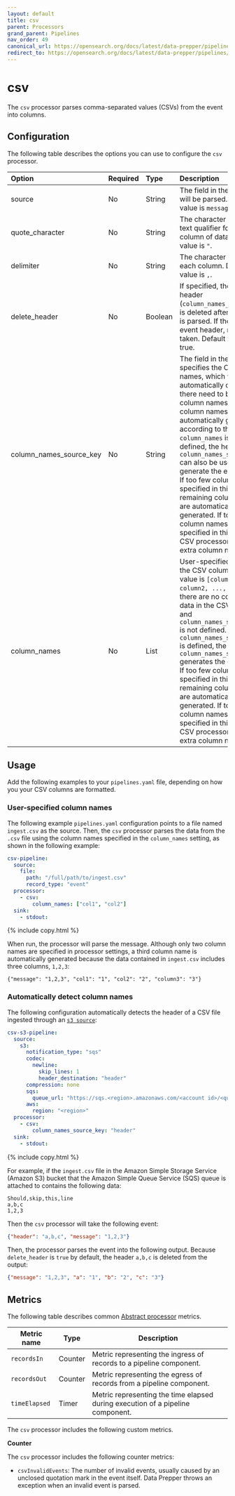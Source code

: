 ```yaml
---
layout: default
title: csv 
parent: Processors
grand_parent: Pipelines
nav_order: 49
canonical_url: https://opensearch.org/docs/latest/data-prepper/pipelines/configuration/processors/csv/
redirect_to: https://opensearch.org/docs/latest/data-prepper/pipelines/configuration/processors/csv/
---
```


# csv

The `csv` processor parses comma-separated values (CSVs) from the event into columns.

## Configuration

The following table describes the options you can use to configure the `csv` processor.

Option | Required | Type | Description
:--- | :--- | :--- | :---
source | No | String | The field in the event that will be parsed. Default value is `message`.
quote_character | No | String | The character used as a text qualifier for a single column of data. Default value is `"`.
delimiter | No | String | The character separating each column. Default value is `,`.
delete_header | No | Boolean | If specified, the event header (`column_names_source_key`) is deleted after the event is parsed. If there is no event header, no action is taken. Default value is true.
column_names_source_key | No | String | The field in the event that specifies the CSV column names, which will be automatically detected. If there need to be extra column names, the column names are automatically generated according to their index. If `column_names` is also defined, the header in `column_names_source_key` can also be used to generate the event fields. If too few columns are specified in this field, the remaining column names are automatically generated. If too many column names are specified in this field, the CSV processor omits the extra column names.
column_names | No | List | User-specified names for the CSV columns. Default value is `[column1, column2, ..., columnN]` if there are no columns of data in the CSV record and `column_names_source_key` is not defined. If `column_names_source_key` is defined, the header in `column_names_source_key` generates the event fields. If too few columns are specified in this field, the remaining column names are automatically generated. If too many column names are specified in this field, the CSV processor omits the extra column names.

## Usage

Add the following examples to your `pipelines.yaml` file, depending on how you your CSV columns are formatted.

### User-specified column names

The following example `pipelines.yaml` configuration points to a file named `ingest.csv` as the source. Then, the `csv` processor parses the data from the `.csv` file using the column names specified in the `column_names` setting, as shown in the following example:

```yaml
csv-pipeline:
  source:
    file:
      path: "/full/path/to/ingest.csv"
      record_type: "event"
  processor:
    - csv:
        column_names: ["col1", "col2"]
  sink:
    - stdout:
```
{% include copy.html %}


When run, the processor will parse the message. Although only two column names are specified in processor settings, a third column name is automatically generated because the data contained in `ingest.csv` includes three columns, `1,2,3`:

```
{"message": "1,2,3", "col1": "1", "col2": "2", "column3": "3"}
```
### Automatically detect column names

The following configuration automatically detects the header of a CSV file ingested through an [`s3 source`]({{site.url}}{{site.baseurl}}//data-prepper/pipelines/configuration/sources/s3/):

```yaml
csv-s3-pipeline:
  source:
    s3:
      notification_type: "sqs"
      codec:
        newline:
          skip_lines: 1
          header_destination: "header"
      compression: none
      sqs:
        queue_url: "https://sqs.<region>.amazonaws.com/<account id>/<queue name>"
      aws:
        region: "<region>"
  processor:
    - csv:
        column_names_source_key: "header"
  sink:
    - stdout:
```
{% include copy.html %}


For example, if the `ingest.csv` file in the Amazon Simple Storage Service (Amazon S3) bucket that the Amazon Simple Queue Service (SQS) queue is attached to contains the following data:

```
Should,skip,this,line
a,b,c
1,2,3
```

Then the `csv` processor will take the following event:

```json
{"header": "a,b,c", "message": "1,2,3"}
```

Then, the processor parses the event into the following output. Because `delete_header` is `true` by default, the header `a,b,c` is deleted from the output:
```json
{"message": "1,2,3", "a": "1", "b": "2", "c": "3"}
```

## Metrics

The following table describes common [Abstract processor](https://github.com/opensearch-project/data-prepper/blob/main/data-prepper-api/src/main/java/org/opensearch/dataprepper/model/processor/AbstractProcessor.java) metrics.

| Metric name | Type | Description |
| ------------- | ---- | -----------|
| `recordsIn` | Counter | Metric representing the ingress of records to a pipeline component. |
| `recordsOut` | Counter | Metric representing the egress of records from a pipeline component. |
| `timeElapsed` | Timer | Metric representing the time elapsed during execution of a pipeline component. |

The `csv` processor includes the following custom metrics.

**Counter**

The `csv` processor includes the following counter metrics:

* `csvInvalidEvents`: The number of invalid events, usually caused by an unclosed quotation mark in the event itself. Data Prepper throws an exception when an invalid event is parsed. 
